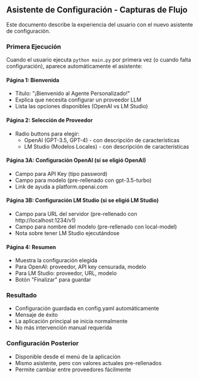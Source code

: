 ## Asistente de Configuración - Capturas de Flujo

Este documento describe la experiencia del usuario con el nuevo asistente de configuración.

### Primera Ejecución

Cuando el usuario ejecuta `python main.py` por primera vez (o cuando falta configuración), aparece automáticamente el asistente:

#### Página 1: Bienvenida
- Título: "¡Bienvenido al Agente Personalizado!"
- Explica que necesita configurar un proveedor LLM
- Lista las opciones disponibles (OpenAI vs LM Studio)

#### Página 2: Selección de Proveedor
- Radio buttons para elegir:
  - OpenAI (GPT-3.5, GPT-4) - con descripción de características
  - LM Studio (Modelos Locales) - con descripción de características

#### Página 3A: Configuración OpenAI (si se eligió OpenAI)
- Campo para API Key (tipo password)
- Campo para modelo (pre-rellenado con gpt-3.5-turbo)
- Link de ayuda a platform.openai.com

#### Página 3B: Configuración LM Studio (si se eligió LM Studio)  
- Campo para URL del servidor (pre-rellenado con http://localhost:1234/v1)
- Campo para nombre del modelo (pre-rellenado con local-model)
- Nota sobre tener LM Studio ejecutándose

#### Página 4: Resumen
- Muestra la configuración elegida
- Para OpenAI: proveedor, API key censurada, modelo
- Para LM Studio: proveedor, URL, modelo
- Botón "Finalizar" para guardar

### Resultado
- Configuración guardada en config.yaml automáticamente
- Mensaje de éxito
- La aplicación principal se inicia normalmente
- No más intervención manual requerida

### Configuración Posterior
- Disponible desde el menú de la aplicación
- Mismo asistente, pero con valores actuales pre-rellenados
- Permite cambiar entre proveedores fácilmente